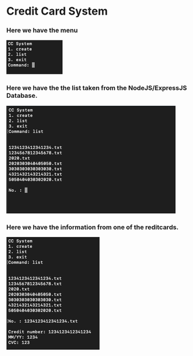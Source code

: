# Credit Card System

### Here we have the menu
![Pic1](https://github.com/MercantecData/portfolio-Magvib/blob/master/H1/CC/pic/pic1.png)
### Here we have the the list taken from the NodeJS/ExpressJS Database.
![Pic1](https://github.com/MercantecData/portfolio-Magvib/blob/master/H1/CC/pic/pic2.png)
### Here we have the information from one of the reditcards.
![Pic1](https://github.com/MercantecData/portfolio-Magvib/blob/master/H1/CC/pic/pic3.png)
